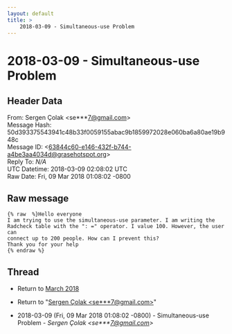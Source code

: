 ```yaml
---
layout: default
title: >
    2018-03-09 - Simultaneous-use Problem
---
```


# 2018-03-09 - Simultaneous-use Problem

## Header Data

From: Sergen Çolak \<se***7@gmail.com\><br>
Message Hash: 50d393375543941c48b33f0059155abac9b1859972028e060ba6a80ae19b948c<br>
Message ID: \<63844c60-e146-432f-b744-a4be3aa4034d@grasehotspot.org\><br>
Reply To: _N/A_<br>
UTC Datetime: 2018-03-09 02:08:02 UTC<br>
Raw Date: Fri, 09 Mar 2018 01:08:02 -0800<br>

## Raw message

```
{% raw  %}Hello everyone
I am trying to use the simultaneous-use parameter. I am writing the 
Radcheck table with the ": =" operator. I value 100. However, the user can 
connect up to 200 people. How can I prevent this?
Thank you for your help
{% endraw %}
```

## Thread

+ Return to [March 2018](/archive/2018/03)

+ Return to "[Sergen Çolak <se***7<span>@</span>gmail.com>](/authors/se___7_at_gmail_com)"

+ 2018-03-09 (Fri, 09 Mar 2018 01:08:02 -0800) - Simultaneous-use Problem - _Sergen Çolak \<se***7@gmail.com\>_


